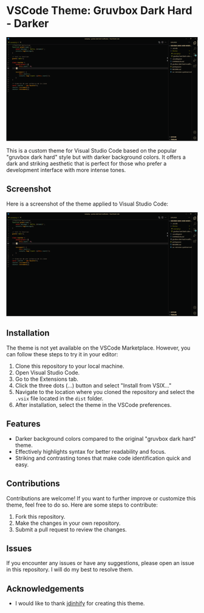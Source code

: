 # VSCode Theme: Gruvbox Dark Hard - Darker

![Gruvbox Dark Hard](screenshot.PNG)

This is a custom theme for Visual Studio Code based on the popular "gruvbox dark hard" style but with darker background colors. It offers a dark and striking aesthetic that is perfect for those who prefer a development interface with more intense tones.

## Screenshot

Here is a screenshot of the theme applied to Visual Studio Code:

![Screenshot](screenshot.PNG)

## Installation

The theme is not yet available on the VSCode Marketplace. However, you can follow these steps to try it in your editor:

1. Clone this repository to your local machine.
2. Open Visual Studio Code.
3. Go to the Extensions tab.
4. Click the three dots (...) button and select "Install from VSIX..."
5. Navigate to the location where you cloned the repository and select the `.vsix` file located in the `dist` folder.
6. After installation, select the theme in the VSCode preferences.

## Features

- Darker background colors compared to the original "gruvbox dark hard" theme.
- Effectively highlights syntax for better readability and focus.
- Striking and contrasting tones that make code identification quick and easy.

## Contributions

Contributions are welcome! If you want to further improve or customize this theme, feel free to do so. Here are some steps to contribute:

1. Fork this repository.
2. Make the changes in your own repository.
3. Submit a pull request to review the changes.

## Issues

If you encounter any issues or have any suggestions, please open an issue in this repository. I will do my best to resolve them.

## Acknowledgements

- I would like to thank [jdinhify](https://github.com/jdinhify) for creating this theme.
